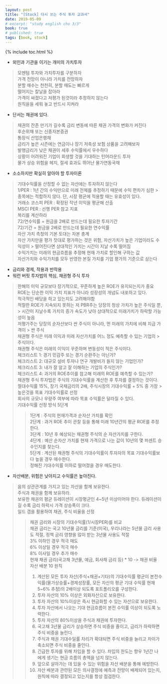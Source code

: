 ```yaml
---
layout: post
title: "[Stock] 다시 쓰는 주식 투자 교과서"
date: 2019-05-09
# excerpt: "study english cho 3/3"
book: true
# published: true
tags: [book, stock]
---
```


{% include toc.html %}

- 외인과 기관을 이기는 개미의 가치투자
> 모멘텀 투자와 가치투자를 구분하자<br>
> 가격 전망이 아니라 가치를 전망하자<br>
> 분할 매수는 천천히, 분할 매도는 빠르게<br>
> 떨어지는 칼날을 잡아라<br>
> 가격이 싸졌다고 저평가 된것이라 추정하지 않는다<br>
> 원칙을을 세워 놓고 반드시 지켜라<br>
- 단서는 채권에 있다.
> 채권의 잔존 만기가 길수록 금리 변동에 따른 채권 가격의 변화가 커진다<br>
> 후순위채 또는 신종자본증권<br>
> 통장식 산업은행채<br>
> 금리가 높은 시즌에는 연금이나 장기 저축성 보험 상품을 고려해보자<br>
> 발행금리가 낮은 채권이 세후 수익률에서 우수하다<br>
> 상황이 어려워진 기업이 회생할 것을 기대하는 턴어라운드 투자<br>
> 물가 상승 위험을 헤지, 절세 효과도 뛰어난 물가연동국채<br>
- 소소하지만 확실히 알아야 할 투자이론
> 기대수익률을 산정할 수 없는 자산에는 투자하지 않는다<br>
> 1/PER : 1년 간의 수익만으로 미래 전체를 추정하기 때문에 수익 편차가 심한 > 종목에는 적합하지 않다. 단, 시장 평균에 적용할 때는 유효성이 있다.<br>
> 거래소 코스피 PER : 확정된 작년 이익을 평균해 산출<br>
> MSCI PER : 선행 PER 참고 지표<br>
> 복리를 계산하라<br>
> 72/연수익률 = 원금을 2배로 만드는데 필요한 투자기간<br>
> 72/기간 = 원금을 2배로 만드는데 필요한 연수익률<br>
> 자산 가치 측청의 기본 토대는 자본 총계<br>
> 자산 가치만을 평가 잣대로 평가하는 것은 위험, 자산가치가 높은 기업이라도 수익성이 > 떨어진다면 상대적인 가치는 시간이 지날 수록 떨어짐<br>
> 수익가치는 미래의 현금흐름을 추정해 현재 가치로 할인해 구하는 값<br>
> 자산가치와 수익가치를 모두 반영한 본질 가치를 기업 평가의 기준으로 삼는다<br>
- 금리와 경제, 작용과 반작용
- 워런 버핏 투자법의 핵심, 채권형 주식 투자
> 한해의 이익 규모보다 장기적으로, 꾸준하게 높은 ROE가 유지되는지가 중요<br>
> ROE는 단순한 이익 가치 지표가 아니라 성장성의 개념도 내포하고 있다.<br>
> 적극적인 배당을 하고 있는지도 고려해야함<br>
> 적절한 ROE가 지속되지 못하는 저 PBR주는 당장의 청상 가치가 높은 주식일 뿐, > 시간이 지날수록 가치의 증가 속도가 낮아 상대적으로 미래가치가 하락할 가능성이 높음<br>
> 저평가주는 당장의 순자산보다 싼 주식이 아니라, 먼 미래의 가치에 비해 지금 가격이 > 싼 주식<br>
> 채권형 주식은 미래 이익과 미래 자산가치를 어느 정도 예측할 수 있는 기업의 > 주식이다.<br>
> 채권형 주식은 미래의 이익이 꾸준하며 변동성이 적은 주식이다.<br>
> 체크리스트 1: 경기 민감주 또는 경기 순환주는 아닌가?<br>
> 체크리스트 2: 대규모 설비 투자나 연구 개발비가 들지 않는 기업인가?<br>
> 체크리스트 3: 내가 잘 알고 잘 이해하는 기업의 주식인가?<br>
> 체크리스트 4: 과거의 ROE추이를 참고해 미래의 ROE를 예측할 수 있는가?<br>
> 채권형 주식 투자법은 주식의 기대수익률을 계산한 후 투자를 결정하는 것이다.<br>
> 절대수익률 15%, 장기 국채금리의 2배, 주식시장의 기대수익률 + 5% 중 가장 > 높은것을 목표 기대수익률로 선정<br>
> 회사의 규모나 우량주 여부에 따라 목표 수익률은 달라질 수 있다.<br>
> 기대수익률 산정 방식 5단계<br>
>> 1단계 : 주식의 현재가격과 순자산 가치를 확인<br>
>> 2단계 : 과거 ROE 추이 관찰 등을 통해 미래 10년간의 평균 ROE를 추정한다.<br>
>> 3단계 : 10년 후 예상되는 채권형 주식의 순 자산가치를 구한다.<br>
>> 4단계 : 예산 순자산 가치를 현재 가격으로 나눈 값이 10년의 몇 퍼센트 승수인지를 찾는다.<br>
>> 5단계 : 계산된 채권형 주식의 기대수익률이 투자자의 목표 기대수익률보다 높을 경우 매수한다.<br>
> 정해진 기대수익률 이하로 떨어졌을 경우 매도한다.<br>
- 자산배분, 위험은 낮아지고 수익률은 높아진다.
> 음의 상관관계를 가지고 있는 자산을 함께 보유한다.<br>
> 주식과 채권을 함께 보유하라.<br>
> 보유한 채권의 평균 듀레이션이 시장평균인 4~5년 이상이어야 한다. 듀레이션이 길 수록 금리 하락시 가격 상승폭이 크다.<br>
> 일드 갭을 활용하여 채권, 주식 비율을 산정<br>
>> 채권 금리와 시장의 기대수익률(1/시장PER)를 비교<br>
>> 채권 금리는 국고 10년물 금리를 기준(미국), 우리나라는 5년물 금리 사용도 적절, 정책 금리 영향을 많이 받는 3년물 사용도 적절<br>
>> 3% 이하인 경우 적극 매도<br>
>> 6% 이상일 경우 적극 매수<br>
>> 8% 이사일 경우 추가 매수<br>
> 현재 채권 금리(국고채 3년물, 예금, 회사채 금리 등) * 10 -> 채권 비율<br>
> 자산 배분 10 원칙<br>
>> 1. 계산된 모든 투자 자산(주식+채권+기타)의 기대수익률 평균이 본전수익률(물가상승률+경제성장률, 모든 자산의 평균 기대 수익률 현재 5~6% 추정)의 2배이상 되도록 포트폴리오를 구성한다.<br>
>> 2. 투자 자산의 10% 이상은 외화자산으로 보유한다.<br>
>> 3. 투자 자산의 10%이상은 즉시 현금화할 수 있는 자산으로 보유한다.<br>
>> 4. 투자 자산에서 나오는 기대 현금흐름이 본전 수익률 이상이 되도록 노력한다.<br>
>> 5. 투자 자산의 80%이상을 주식과 채권에 투자한다.<br>
>> 6. 국고채 3년물 금리가 상승하면 주식 비중을 줄이고, 금리가 하락하면 주식 비중을 늘린다.<br>
>> 7. 주식과 채권 기대수일률 차리가 확대되면 주식 비중을 늘리고 차이가 축소되면 주식 비중을 줄인다.<br>
>> 8. 긴급한 투자를 위해 차입을 할 수 있다. 차입의 한도는 향우 1년간 나에게 생기는 현금 흐름의 총액을 넘지 않는다.<br>
>> 9. 앞으로 살아가는 데 있을 수 있는 위험을 자산 배분을 통해 예방한다.<br>
>> 10. 자산 배분과 관련된 모든 의사결정에 예측과 전망이 배제되어 있는지, 원칙에 따라 결정되고 있는지를 항상 점검한다.<br>